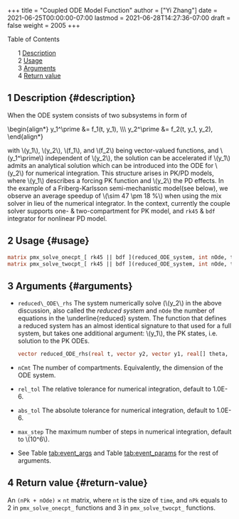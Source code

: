 +++
title = "Coupled ODE Model Function"
author = ["Yi Zhang"]
date = 2021-06-25T00:00:00-07:00
lastmod = 2021-06-28T14:27:36-07:00
draft = false
weight = 2005
+++

<style>
  .ox-hugo-toc ul {
    list-style: none;
  }
</style>
<div class="ox-hugo-toc toc">
<div></div>

<div class="heading">Table of Contents</div>

- <span class="section-num">1</span> [Description](#description)
- <span class="section-num">2</span> [Usage](#usage)
- <span class="section-num">3</span> [Arguments](#arguments)
- <span class="section-num">4</span> [Return value](#return-value)

</div>
<!--endtoc-->



## <span class="section-num">1</span> Description {#description}

When the ODE system consists of two subsystems in form of

\begin{align\*}
  y\_1^\prime &= f\_1(t, y\_1), \\\\\\
  y\_2^\prime &= f\_2(t, y\_1, y\_2),
\end{align\*}

with \\(y\_1\\), \\(y\_2\\), \\(f\_1\\), and \\(f\_2\\) being vector-valued functions, and
\\(y\_1^\prime\\) independent of \\(y\_2\\), the solution can be
accelerated if \\(y\_1\\) admits an analytical solution which can
be introduced into the ODE for \\(y\_2\\) for numerical
integration. This structure arises in PK/PD
models, where \\(y\_1\\) describes a forcing PK function and \\(y\_2\\) the PD
effects. In the example of a Friberg-Karlsson
semi-mechanistic model(see below), we observe an average speedup of
\\(\sim 47 \pm 18 \%\\) when using the mix solver in lieu of the numerical
integrator. In the context, currently the couple solver supports one-
& two-compartment for PK model, and `rk45` &
`bdf` integrator for nonlinear PD model.


## <span class="section-num">2</span> Usage {#usage}

```stan
matrix pmx_solve_onecpt_[ rk45 || bdf ](reduced_ODE_system, int nOde, time, amt, rate, ii, evid, cmt, addl, ss, theta, biovar, tlag [, real rel_tol, real abs_tol, int max_step, real as_rel_tol, real as_abs_tol, int as_max_step ] );
matrix pmx_solve_twocpt_[ rk45 || bdf ](reduced_ODE_system, int nOde, time, amt, rate, ii, evid, cmt, addl, ss, theta, biovar, tlag [, real rel_tol, real abs_tol, int max_step, real as_rel_tol, real as_abs_tol, int as_max_step ] );
```


## <span class="section-num">3</span> Arguments {#arguments}

-   `reduced\_ODE\_rhs`
    The system  numerically solve (\\(y\_2\\) in the above discussion, also called the
    _reduced system_ and `nOde` the number of equations in
    the \underline{reduced} system. The function that defines a reduced
    system has an almost identical signature to that used for a full
    system, but takes one additional argument: \\(y\_1\\), the PK states,
    i.e. solution to the PK ODEs.

    ```stan
    vector reduced_ODE_rhs(real t, vector y2, vector y1, real[] theta, real[] x_r, int[] x_i)
    ```
-   `nCmt`
    The number of compartments. Equivalently, the dimension of the ODE system.
-   `rel_tol`
    The relative tolerance for numerical integration, default to 1.0E-6.
-   `abs_tol`
    The absolute tolerance for numerical integration, default to 1.0E-6.
-   `max_step`
    The maximum number of steps in numerical integration, default to \\(10^6\\).
-   See Table [tab:event_args](#tab:event_args) and Table [tab:event_params](#tab:event_params) for the rest of arguments.


## <span class="section-num">4</span> Return value {#return-value}

An `(nPk + nOde)` &times; `nt` matrix, where `nt` is the size of
`time`, and `nPk` equals to 2 in
`pmx_solve_onecpt_` functions
and 3 in `pmx_solve_twocpt_` functions.
